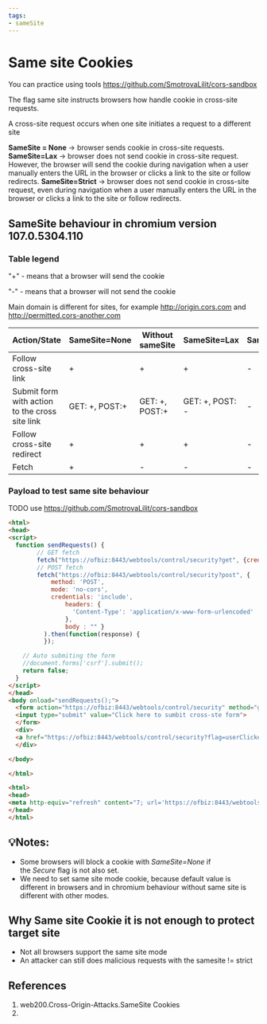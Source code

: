 ```yaml
---
tags:
- sameSite
---
```


# Same site Cookies

You can practice using tools https://github.com/SmotrovaLilit/cors-sandbox

The flag same site instructs browsers how handle cookie in cross-site requests.

A cross-site request occurs when one site initiates a request to a different site

**SameSite = None** -> browser sends cookie in cross-site requests.
**SameSite=Lax** -> browser does not send cookie in cross-site request. However, the browser will send the cookie during navigation when a user manually enters the URL in the browser or clicks a link to the site or follow redirects. 
**SameSite=Strict** -> browser does not send cookie in cross-site request, even during navigation when a user manually enters the URL in the browser or clicks a link to the site or follow redirects. 

## SameSite behaviour  in chromium version  107.0.5304.110
### Table legend
"+" - means that a browser will send the cookie  
  
"-" - means that a browser will not send the cookie  
  
Main domain is different for sites, for example http://origin.cors.com and http://permitted.cors-another.com  
  
  
| Action/State | SameSite=None  | Without sameSite | SameSite=Lax    | SameSite=strict|  
|------|----------------|------------------|-----------------|------|  
| Follow cross-site link | +              | +                | +               |-|  
| Submit form with action to the cross site link | GET: +, POST:+ | GET: +, POST:+   | GET: +, POST: - |-|  
| Follow cross-site redirect | +              | +                | +               |-|  
| Fetch | +              | -                | -               |-|

### Payload to test same site behaviour
TODO use https://github.com/SmotrovaLilit/cors-sandbox
```html
<html>
<head>
<script>
  function sendRequests() {
		// GET fetch
	    fetch("https://ofbiz:8443/webtools/control/security?get", {credentials:'include', mode: 'no-cors'});
        // POST fetch
        fetch("https://ofbiz:8443/webtools/control/security?post", {
            method: 'POST',
            mode: 'no-cors',
            credentials: 'include',
                headers: {
                  'Content-Type': 'application/x-www-form-urlencoded'
                },
                body : "" }
          ).then(function(response) {
          }); 

    // Auto submiting the form
    //document.forms['csrf'].submit();
    return false;
  }
</script>
</head>
<body onload="sendRequests();">
  <form action="https://ofbiz:8443/webtools/control/security" method="get" name="csrf">
  <input type="submit" value="Click here to sumbit cross-ste form">
  </form>
  <div>
  <a href="https://ofbiz:8443/webtools/control/security?flag=userClickedLink" target="_blank">Click here to go to cross-site link</a>
  </div>

</body>

</html>
```

```html
<html>
<head>
<meta http-equiv="refresh" content="7; url='https://ofbiz:8443/webtools/control/security'" />
</head>
</html>
```
## 💡Notes:
- Some browsers will block a cookie with _SameSite=None_ if the _Secure_ flag is not also set.
- We need to set same site mode cookie, because default value is different in browsers and in chromium behaviour without same site is different with other modes. 
## Why Same site Cookie it is not enough to protect target site
-  Not all browsers support the same site mode
-  An attacker can still does malicious requests with the samesite != strict

## References
1. web200.Cross-Origin-Attacks.SameSite Cookies
2. 
